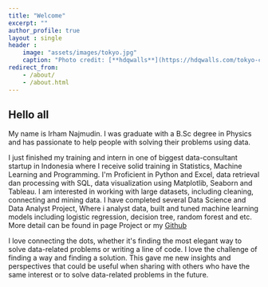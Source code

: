 ```yaml
---
title: "Welcome"
excerpt: ""
author_profile: true
layout : single
header :
    image: "assets/images/tokyo.jpg"
    caption: "Photo credit: [**hdqwalls**](https://hdqwalls.com/tokyo-cityscape-anime-4k-wallpaper)"
redirect_from: 
    - /about/
    - /about.html
---
```


## Hello all
My name is Irham Najmudin. I was graduate with a B.Sc degree in Physics and has passionate to help people with solving their problems using data.

I just finished my training and intern in one of biggest data-consultant startup in Indonesia where I receive solid training in Statistics, Machine Learning and Programming. I'm Proficient in Python and Excel, data retrieval dan processing with SQL, data visualization using Matplotlib, Seaborn and Tableau. I am interested in working with large datasets, including cleaning, connecting and mining data. I have completed several Data Science and Data Analyst Project, Where i analyst data, built and tuned machine learning models including logistic regression, decision tree, random forest and etc. More detail can be found in page Project or my [Github](https://github.com/irhamnaj/)

I love connecting the dots, whether it's finding the most elegant way to solve data-related problems or writing a line of code. I love the challenge of finding a way and finding a solution. This gave me new insights and perspectives that could be useful when sharing with others who have the same interest or to solve data-related problems in the future.
 



